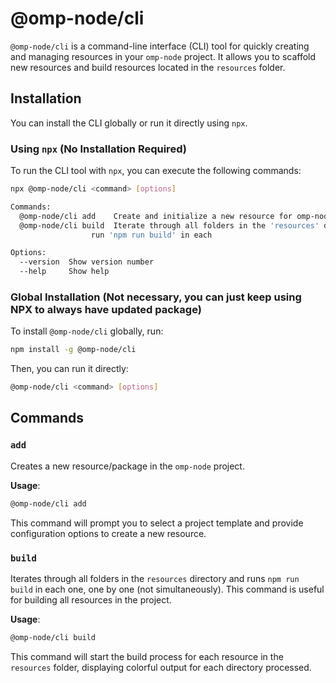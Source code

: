 # @omp-node/cli

`@omp-node/cli` is a command-line interface (CLI) tool for quickly creating and managing resources in your `omp-node` project. It allows you to scaffold new resources and build resources located in the `resources` folder.

## Installation

You can install the CLI globally or run it directly using `npx`.

### Using `npx` (No Installation Required)

To run the CLI tool with `npx`, you can execute the following commands:

```sh
npx @omp-node/cli <command> [options]
```

```sh
Commands:
  @omp-node/cli add    Create and initialize a new resource for omp-node component
  @omp-node/cli build  Iterate through all folders in the 'resources' directory and
                  run 'npm run build' in each

Options:
  --version  Show version number
  --help     Show help
```

### Global Installation (Not necessary, you can just keep using NPX to always have updated package)

To install `@omp-node/cli` globally, run:

```sh
npm install -g @omp-node/cli
```

Then, you can run it directly:

```sh
@omp-node/cli <command> [options]
```

## Commands

### `add`

Creates a new resource/package in the `omp-node` project.

**Usage**:

```sh
@omp-node/cli add
```

This command will prompt you to select a project template and provide configuration options to create a new resource.

### `build`

Iterates through all folders in the `resources` directory and runs `npm run build` in each one, one by one (not simultaneously). This command is useful for building all resources in the project.

**Usage**:

```sh
@omp-node/cli build
```

This command will start the build process for each resource in the `resources` folder, displaying colorful output for each directory processed.
